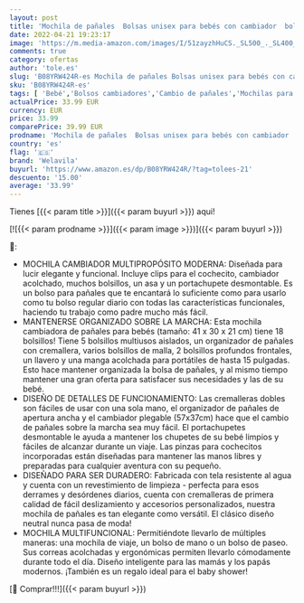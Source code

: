 ```yaml
---
layout: post
title: 'Mochila de pañales  Bolsas unisex para bebés con cambiador  bolsillos aislados y soporte para chupete  Mochila de viaje multifuncional grande de WELAVILA para mamá y papá  Gris oscuro '
date: 2022-04-21 19:23:17
image: 'https://m.media-amazon.com/images/I/51zayzhHuCS._SL500_._SL400_.jpg'
comments: true
category: ofertas
author: 'tole.es'
slug: 'B08YRW424R-es Mochila de pañales Bolsas unisex para bebés con cambiador...'
sku: 'B08YRW424R-es'
tags: [ 'Bebé','Bolsos cambiadores','Cambio de pañales','Mochilas para pañales','mochila','welavila','🇪🇸', ]
actualPrice: 33.99 EUR
currency: EUR
price: 33.99
comparePrice: 39.99 EUR
prodname: 'Mochila de pañales  Bolsas unisex para bebés con cambiador  bolsillos aislados y soporte para chupete  Mochila de viaje multifuncional grande de WELAVILA para mamá y papá  Gris oscuro '
country: 'es'
flag: '🇪🇸'
brand: 'Welavila'
buyurl: 'https://www.amazon.es/dp/B08YRW424R/?tag=tolees-21'
descuento: '15.00'
average: '33.99'
---
```


Tienes [{{< param title >}}]({{< param buyurl >}}) aqui!

[![{{< param prodname >}}]({{< param image >}})]({{< param buyurl >}})

🔎:

- MOCHILA CAMBIADOR MULTIPROPÓSITO MODERNA: Diseñada para lucir elegante y funcional. Incluye clips para el cochecito, cambiador acolchado, muchos bolsillos, un asa y un portachupete desmontable. Es un bolso para pañales que te encantará lo suficiente como para usarlo como tu bolso regular diario con todas las características funcionales, haciendo tu trabajo como padre mucho más fácil.
- MANTENERSE ORGANIZADO SOBRE LA MARCHA: Esta mochila cambiadora de pañales para bebés (tamaño: 41 x 30 x 21 cm) tiene 18 bolsillos! Tiene 5 bolsillos multiusos aislados, un organizador de pañales con cremallera, varios bolsillos de malla, 2 bolsillos profundos frontales, un llavero y una manga acolchada para portátiles de hasta 15 pulgadas. Esto hace mantener organizada la bolsa de pañales, y al mismo tiempo mantener una gran oferta para satisfacer sus necesidades y las de su bebé.
- DISEÑO DE DETALLES DE FUNCIONAMIENTO: Las cremalleras dobles son fáciles de usar con una sola mano, el organizador de pañales de apertura ancha y el cambiador plegable (57x37cm) hace que el cambio de pañales sobre la marcha sea muy fácil. El portachupetes desmontable le ayuda a mantener los chupetes de su bebé limpios y fáciles de alcanzar durante un viaje. Las pinzas para cochecitos incorporadas están diseñadas para mantener las manos libres y preparadas para cualquier aventura con su pequeño.
- DISEÑADO PARA SER DURADERO: Fabricada con tela resistente al agua y cuenta con un revestimiento de limpieza - perfecta para esos derrames y desórdenes diarios, cuenta con cremalleras de primera calidad de fácil deslizamiento y accesorios personalizados, nuestra mochila de pañales es tan elegante como versátil. El clásico diseño neutral nunca pasa de moda!
- MOCHILA MULTIFUNCIONAL: Permitiéndote llevarlo de múltiples maneras: una mochila de viaje, un bolso de mano o un bolso de paseo. Sus correas acolchadas y ergonómicas permiten llevarlo cómodamente durante todo el día. Diseño inteligente para las mamás y los papás modernos. ¡También es un regalo ideal para el baby shower!

[🛒 Comprar!!!]({{< param buyurl >}})
